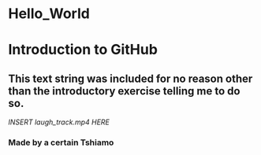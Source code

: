 # Hello_World
# Introduction to GitHub

## This text string was included for no reason other than the introductory exercise telling me to do so.
*INSERT laugh_track.mp4 HERE*

### Made by a certain Tshiamo ###
